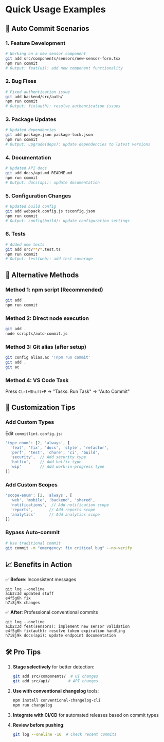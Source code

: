 # Quick Usage Examples

## 🎯 Auto Commit Scenarios

### 1. Feature Development
```bash
# Working on a new sensor component
git add src/components/sensors/new-sensor-form.tsx
npm run commit
# Output: feat(ui): add new component functionality
```

### 2. Bug Fixes  
```bash
# Fixed authentication issue
git add backend/src/auth/
npm run commit
# Output: fix(auth): resolve authentication issues
```

### 3. Package Updates
```bash
# Updated dependencies
git add package.json package-lock.json
npm run commit  
# Output: upgrade(deps): update dependencies to latest versions
```

### 4. Documentation
```bash
# Updated API docs
git add docs/api.md README.md
npm run commit
# Output: docs(api): update documentation
```

### 5. Configuration Changes
```bash
# Updated build config
git add webpack.config.js tsconfig.json
npm run commit
# Output: config(build): update configuration settings
```

### 6. Tests
```bash
# Added new tests
git add src/**/*.test.ts
npm run commit
# Output: test(web): add test coverage
```

## 🔄 Alternative Methods

### Method 1: npm script (Recommended)
```bash
git add .
npm run commit
```

### Method 2: Direct node execution
```bash
git add .
node scripts/auto-commit.js
```

### Method 3: Git alias (after setup)
```bash
git config alias.ac '!npm run commit'
git add .
git ac
```

### Method 4: VS Code Task
Press `Ctrl+Shift+P` → "Tasks: Run Task" → "Auto Commit"

## 🎨 Customization Tips

### Add Custom Types
Edit `commitlint.config.js`:
```js
'type-enum': [2, 'always', [
  'feat', 'fix', 'docs', 'style', 'refactor',
  'perf', 'test', 'chore', 'ci', 'build',
  'security',  // Add security type
  'hotfix',    // Add hotfix type
  'wip'        // Add work-in-progress type
]]
```

### Add Custom Scopes
```js
'scope-enum': [2, 'always', [
  'web', 'mobile', 'backend', 'shared',
  'notifications',  // Add notification scope
  'reports',       // Add reports scope
  'analytics'      // Add analytics scope
]]
```

### Bypass Auto-commit
```bash
# Use traditional commit
git commit -m "emergency: fix critical bug" --no-verify
```

## 📈 Benefits in Action

✅ **Before**: Inconsistent messages
```
git log --oneline
a1b2c3d updated stuff
e4f5g6h fix
h7i8j9k changes
```

✅ **After**: Professional conventional commits  
```
git log --oneline
a1b2c3d feat(sensors): implement new sensor validation
e4f5g6h fix(auth): resolve token expiration handling
h7i8j9k docs(api): update endpoint documentation
```

## 🛠️ Pro Tips

1. **Stage selectively** for better detection:
   ```bash
   git add src/components/  # UI changes
   git add src/api/        # API changes
   ```

2. **Use with conventional changelog** tools:
   ```bash
   npm install conventional-changelog-cli
   npm run changelog
   ```

3. **Integrate with CI/CD** for automated releases based on commit types

4. **Review before pushing**:
   ```bash
   git log --oneline -10  # Check recent commits
   ```